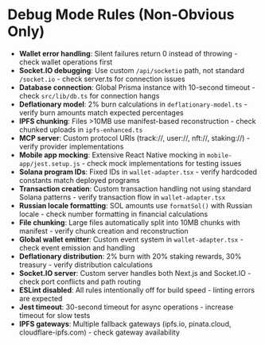 # Debug Mode Rules (Non-Obvious Only)

- **Wallet error handling**: Silent failures return 0 instead of throwing - check wallet operations first
- **Socket.IO debugging**: Use custom `/api/socketio` path, not standard `/socket.io` - check server.ts for connection issues
- **Database connection**: Global Prisma instance with 10-second timeout - check `src/lib/db.ts` for connection hangs
- **Deflationary model**: 2% burn calculations in `deflationary-model.ts` - verify burn amounts match expected percentages
- **IPFS chunking**: Files >10MB use manifest-based reconstruction - check chunked uploads in `ipfs-enhanced.ts`
- **MCP server**: Custom protocol URIs (track://, user://, nft://, staking://) - verify provider implementations
- **Mobile app mocking**: Extensive React Native mocking in `mobile-app/jest.setup.js` - check mock implementations for testing issues
- **Solana program IDs**: Fixed IDs in `wallet-adapter.tsx` - verify hardcoded constants match deployed programs
- **Transaction creation**: Custom transaction handling not using standard Solana patterns - verify transaction flow in `wallet-adapter.tsx`
- **Russian locale formatting**: SOL amounts use `formatSol()` with Russian locale - check number formatting in financial calculations
- **File chunking**: Large files automatically split into 10MB chunks with manifest - verify chunk creation and reconstruction
- **Global wallet emitter**: Custom event system in `wallet-adapter.tsx` - check event emission and handling
- **Deflationary distribution**: 2% burn with 20% staking rewards, 30% treasury - verify distribution calculations
- **Socket.IO server**: Custom server handles both Next.js and Socket.IO - check port conflicts and path routing
- **ESLint disabled**: All rules intentionally off for build speed - linting errors are expected
- **Jest timeout**: 30-second timeout for async operations - increase timeout for slow tests
- **IPFS gateways**: Multiple fallback gateways (ipfs.io, pinata.cloud, cloudflare-ipfs.com) - check gateway availability